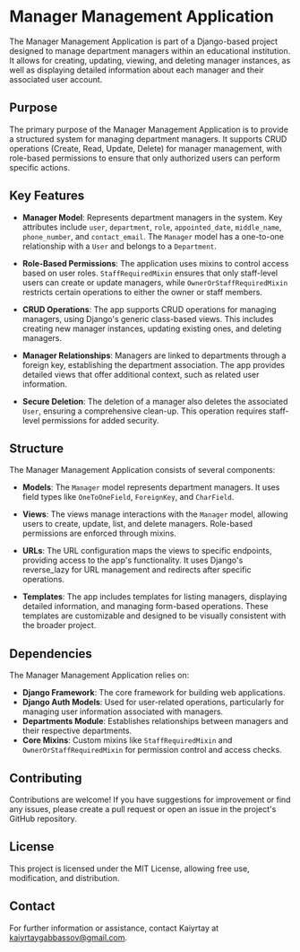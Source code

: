 # Manager Management Application
The Manager Management Application is part of a Django-based project designed to manage department managers within an educational institution. It allows for creating, updating, viewing, and deleting manager instances, as well as displaying detailed information about each manager and their associated user account.

## Purpose
The primary purpose of the Manager Management Application is to provide a structured system for managing department managers. It supports CRUD operations (Create, Read, Update, Delete) for manager management, with role-based permissions to ensure that only authorized users can perform specific actions.

## Key Features
- **Manager Model**: Represents department managers in the system. Key attributes include `user`, `department`, `role`, `appointed_date`, `middle_name`, `phone_number`, and `contact_email`. The `Manager` model has a one-to-one relationship with a `User` and belongs to a `Department`.

- **Role-Based Permissions**: The application uses mixins to control access based on user roles. `StaffRequiredMixin` ensures that only staff-level users can create or update managers, while `OwnerOrStaffRequiredMixin` restricts certain operations to either the owner or staff members.

- **CRUD Operations**: The app supports CRUD operations for managing managers, using Django's generic class-based views. This includes creating new manager instances, updating existing ones, and deleting managers.

- **Manager Relationships**: Managers are linked to departments through a foreign key, establishing the department association. The app provides detailed views that offer additional context, such as related user information.

- **Secure Deletion**: The deletion of a manager also deletes the associated `User`, ensuring a comprehensive clean-up. This operation requires staff-level permissions for added security.

## Structure
The Manager Management Application consists of several components:

- **Models**: The `Manager` model represents department managers. It uses field types like `OneToOneField`, `ForeignKey`, and `CharField`.

- **Views**: The views manage interactions with the `Manager` model, allowing users to create, update, list, and delete managers. Role-based permissions are enforced through mixins.

- **URLs**: The URL configuration maps the views to specific endpoints, providing access to the app's functionality. It uses Django's reverse_lazy for URL management and redirects after specific operations.

- **Templates**: The app includes templates for listing managers, displaying detailed information, and managing form-based operations. These templates are customizable and designed to be visually consistent with the broader project.

## Dependencies
The Manager Management Application relies on:

- **Django Framework**: The core framework for building web applications.
- **Django Auth Models**: Used for user-related operations, particularly for managing user information associated with managers.
- **Departments Module**: Establishes relationships between managers and their respective departments.
- **Core Mixins**: Custom mixins like `StaffRequiredMixin` and `OwnerOrStaffRequiredMixin` for permission control and access checks.

## Contributing
Contributions are welcome! If you have suggestions for improvement or find any issues, please create a pull request or open an issue in the project's GitHub repository.

## License
This project is licensed under the MIT License, allowing free use, modification, and distribution.

## Contact
For further information or assistance, contact Kaiyrtay at [kaiyrtaygabbassov@gmail.com](mailto:kaiyrtaygabbassov@gmail.com).
